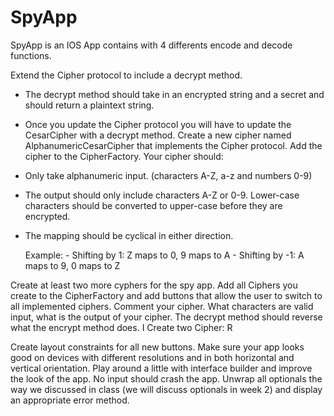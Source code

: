 # SpyApp

SpyApp is an IOS App contains with 4 differents encode and decode functions.

Extend the Cipher protocol to include a decrypt method.
 - The decrypt method should take in an encrypted string and a secret and should return a plaintext string.
 - Once you update the Cipher protocol you will have to update the CesarCipher with a decrypt method.
Create a new cipher named AlphanumericCesarCipher that implements the Cipher protocol. Add the cipher to the CipherFactory. Your cipher should:
 - Only take alphanumeric input. (characters A-Z, a-z and numbers 0-9)
 - The output should only include characters A-Z or 0-9. Lower-case characters should be converted to upper-case before they are encrypted.
 - The mapping should be cyclical in either direction.
   
   Example: - Shifting by 1: Z maps to 0, 9 maps to A 
            - Shifting by -1: A maps to 9, 0 maps to Z

Create at least two more cyphers for the spy app. Add all Ciphers you create to the CipherFactory and add buttons that allow the user to switch to all implemented ciphers.
 Comment your cipher. What characters are valid input, what is the output of your cipher.
 The decrypt method should reverse what the encrypt method does.
I Create two Cipher: R


Create layout constraints for all new buttons.
 Make sure your app looks good on devices with different resolutions and in both horizontal and vertical orientation.
 Play around a little with interface builder and improve the look of the app.
No input should crash the app. Unwrap all optionals the way we discussed in class (we will discuss optionals in week 2) and display an appropriate error method.
